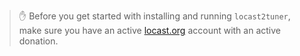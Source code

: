 > ✋ Before you get started with installing and running `locast2tuner`, make sure you have an active [locast.org](https://locast.org) account with an active donation.
